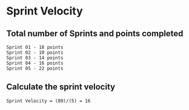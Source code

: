 # Sprint Velocity

## Total number of Sprints and points completed
    Sprint 01 - 18 points
    Sprint 02 - 10 points
    Sprint 03 - 14 points
    Sprint 04 - 16 points
    Sprint 05 - 22 points

## Calculate the sprint velocity

    Sprint Velocity = (80)/(5) = 16
    